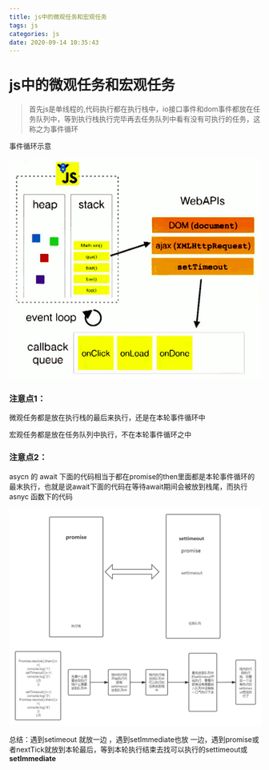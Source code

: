 ```yaml
---
title: js中的微观任务和宏观任务
tags: js
categories: js
date: 2020-09-14 10:35:43
---
```


# js中的微观任务和宏观任务

> 首先js是单线程的,代码执行都在执行栈中，io接口事件和dom事件都放在任务队列中，等到执行栈执行完毕再去任务队列中看有没有可执行的任务，这称之为事件循环

事件循环示意

![bg2014100802](js%E4%B8%AD%E7%9A%84%E5%BE%AE%E8%A7%82%E4%BB%BB%E5%8A%A1%E5%92%8C%E5%AE%8F%E8%A7%82%E4%BB%BB%E5%8A%A1/bg2014100802.png)

### 注意点1：

微观任务都是放在执行栈的最后来执行，还是在本轮事件循环中

宏观任务都是放在任务队列中执行，不在本轮事件循环之中

### 注意点2：

asycn  的 await 下面的代码相当于都在promise的then里面都是本轮事件循环的最末执行，也就是说await下面的代码在等待await期间会被放到栈尾，而执行asnyc 函数下的代码

![微观任务和宏观任务](js%E4%B8%AD%E7%9A%84%E5%BE%AE%E8%A7%82%E4%BB%BB%E5%8A%A1%E5%92%8C%E5%AE%8F%E8%A7%82%E4%BB%BB%E5%8A%A1/%E5%BE%AE%E8%A7%82%E4%BB%BB%E5%8A%A1%E5%92%8C%E5%AE%8F%E8%A7%82%E4%BB%BB%E5%8A%A1.png)





总结：遇到setimeout 就放一边 ，遇到setImmediate也放 一边，遇到promise或者nextTick就放到本轮最后，等到本轮执行结束去找可以执行的settimeout或**setImmediate**